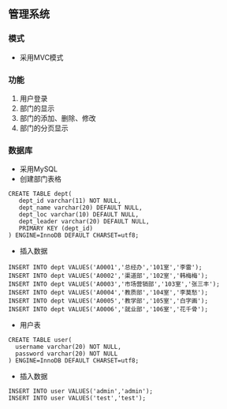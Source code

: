 ## 管理系统

### 模式

* 采用MVC模式

### 功能

1. 用户登录
2. 部门的显示
3. 部门的添加、删除、修改
4. 部门的分页显示

### 数据库

* 采用MySQL
* 创建部门表格

```
CREATE TABLE dept(
   dept_id varchar(11) NOT NULL,
   dept_name varchar(20) DEFAULT NULL,
   dept_loc varchar(10) DEFAULT NULL,
   dept_leader varchar(20) DEFAULT NULL,
   PRIMARY KEY (dept_id)
) ENGINE=InnoDB DEFAULT CHARSET=utf8;
```

* 插入数据

```
INSERT INTO dept VALUES('A0001','总经办','101室','李雷');
INSERT INTO dept VALUES('A0002','渠道部','102室','韩梅梅');
INSERT INTO dept VALUES('A0003','市场营销部','103室','张三丰');
INSERT INTO dept VALUES('A0004','教质部','104室','李莫愁');
INSERT INTO dept VALUES('A0005','教学部','105室','白字画');
INSERT INTO dept VALUES('A0006','就业部','106室','花千骨');
```
* 用户表

```
CREATE TABLE user(
  username varchar(20) NOT NULL,
  password varchar(20) NOT NULL
) ENGINE=InnoDB DEFAULT CHARSET=utf8;
```

* 插入数据

```
INSERT INTO user VALUES('admin','admin');
INSERT INTO user VALUES('test','test');
```
